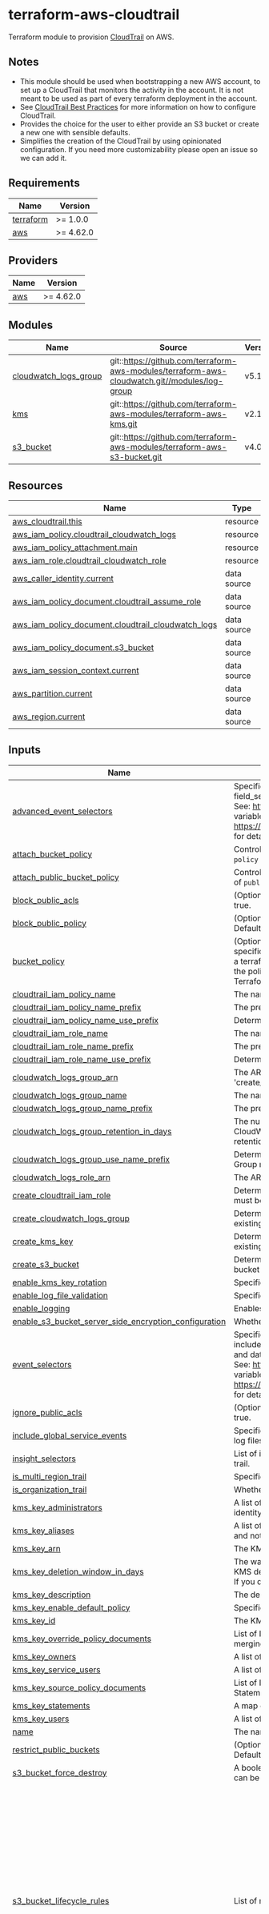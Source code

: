 # terraform-aws-cloudtrail

Terraform module to provision [CloudTrail](https://aws.amazon.com/cloudtrail/) on AWS.

## Notes

* This module should be used when bootstrapping a new AWS account, to set up a CloudTrail that monitors the activity in the account. It is not meant to be used as part of every terraform deployment in the account.
* See [CloudTrail Best Practices](https://aws.amazon.com/blogs/mt/aws-cloudtrail-best-practices/) for more information on how to configure CloudTrail.
* Provides the choice for the user to either provide an S3 bucket or create a new one with sensible defaults.
* Simplifies the creation of the CloudTrail by using opinionated configuration. If you need more customizability please open an issue so we can add it.

<!-- BEGINNING OF PRE-COMMIT-TERRAFORM DOCS HOOK -->
## Requirements

| Name | Version |
|------|---------|
| <a name="requirement_terraform"></a> [terraform](#requirement\_terraform) | >= 1.0.0 |
| <a name="requirement_aws"></a> [aws](#requirement\_aws) | >= 4.62.0 |

## Providers

| Name | Version |
|------|---------|
| <a name="provider_aws"></a> [aws](#provider\_aws) | >= 4.62.0 |

## Modules

| Name | Source | Version |
|------|--------|---------|
| <a name="module_cloudwatch_logs_group"></a> [cloudwatch\_logs\_group](#module\_cloudwatch\_logs\_group) | git::https://github.com/terraform-aws-modules/terraform-aws-cloudwatch.git//modules/log-group | v5.1.0 |
| <a name="module_kms"></a> [kms](#module\_kms) | git::https://github.com/terraform-aws-modules/terraform-aws-kms.git | v2.1.0 |
| <a name="module_s3_bucket"></a> [s3\_bucket](#module\_s3\_bucket) | git::https://github.com/terraform-aws-modules/terraform-aws-s3-bucket.git | v4.0.1 |

## Resources

| Name | Type |
|------|------|
| [aws_cloudtrail.this](https://registry.terraform.io/providers/hashicorp/aws/latest/docs/resources/cloudtrail) | resource |
| [aws_iam_policy.cloudtrail_cloudwatch_logs](https://registry.terraform.io/providers/hashicorp/aws/latest/docs/resources/iam_policy) | resource |
| [aws_iam_policy_attachment.main](https://registry.terraform.io/providers/hashicorp/aws/latest/docs/resources/iam_policy_attachment) | resource |
| [aws_iam_role.cloudtrail_cloudwatch_role](https://registry.terraform.io/providers/hashicorp/aws/latest/docs/resources/iam_role) | resource |
| [aws_caller_identity.current](https://registry.terraform.io/providers/hashicorp/aws/latest/docs/data-sources/caller_identity) | data source |
| [aws_iam_policy_document.cloudtrail_assume_role](https://registry.terraform.io/providers/hashicorp/aws/latest/docs/data-sources/iam_policy_document) | data source |
| [aws_iam_policy_document.cloudtrail_cloudwatch_logs](https://registry.terraform.io/providers/hashicorp/aws/latest/docs/data-sources/iam_policy_document) | data source |
| [aws_iam_policy_document.s3_bucket](https://registry.terraform.io/providers/hashicorp/aws/latest/docs/data-sources/iam_policy_document) | data source |
| [aws_iam_session_context.current](https://registry.terraform.io/providers/hashicorp/aws/latest/docs/data-sources/iam_session_context) | data source |
| [aws_partition.current](https://registry.terraform.io/providers/hashicorp/aws/latest/docs/data-sources/partition) | data source |
| [aws_region.current](https://registry.terraform.io/providers/hashicorp/aws/latest/docs/data-sources/region) | data source |

## Inputs

| Name | Description | Type | Default | Required |
|------|-------------|------|---------|:--------:|
| <a name="input_advanced_event_selectors"></a> [advanced\_event\_selectors](#input\_advanced\_event\_selectors) | Specifies an advanced event selector for fine-grained event logging. Includes name and field\_selectors.<br>See: https://www.terraform.io/docs/providers/aws/r/cloudtrail.html for details on this variable and https://docs.aws.amazon.com/awscloudtrail/latest/APIReference/API_EventSelector.html for details on the underlying API. | `any` | `[]` | no |
| <a name="input_attach_bucket_policy"></a> [attach\_bucket\_policy](#input\_attach\_bucket\_policy) | Controls if S3 bucket should have bucket policy attached (set to `true` to use value of `policy` as bucket policy) | `bool` | `true` | no |
| <a name="input_attach_public_bucket_policy"></a> [attach\_public\_bucket\_policy](#input\_attach\_public\_bucket\_policy) | Controls if S3 bucket should have public bucket policy attached (set to `true` to use value of `public_policy` as bucket policy) | `bool` | `true` | no |
| <a name="input_block_public_acls"></a> [block\_public\_acls](#input\_block\_public\_acls) | (Optional) Whether Amazon S3 should block public ACLs for this bucket. Defaults to true. | `bool` | `true` | no |
| <a name="input_block_public_policy"></a> [block\_public\_policy](#input\_block\_public\_policy) | (Optional) Whether Amazon S3 should block public bucket policies for this bucket. Defaults to true. | `bool` | `true` | no |
| <a name="input_bucket_policy"></a> [bucket\_policy](#input\_bucket\_policy) | (Optional) A valid bucket policy JSON document. Note that if the policy document is not specific enough (but still valid), Terraform may view the policy as constantly changing in a terraform plan. In this case, please make sure you use the verbose/specific version of the policy. For more information about building AWS IAM policy documents with Terraform, see the AWS IAM Policy Document Guide. | `string` | `null` | no |
| <a name="input_cloudtrail_iam_policy_name"></a> [cloudtrail\_iam\_policy\_name](#input\_cloudtrail\_iam\_policy\_name) | The name of the IAM policy to be created for the CloudTrail to send logs to CloudWatch. | `string` | `""` | no |
| <a name="input_cloudtrail_iam_policy_name_prefix"></a> [cloudtrail\_iam\_policy\_name\_prefix](#input\_cloudtrail\_iam\_policy\_name\_prefix) | The prefix to use for the IAM policy name. | `string` | `""` | no |
| <a name="input_cloudtrail_iam_policy_name_use_prefix"></a> [cloudtrail\_iam\_policy\_name\_use\_prefix](#input\_cloudtrail\_iam\_policy\_name\_use\_prefix) | Determines whether to use the CloudTrail name as a prefix for the IAM policy name. | `bool` | `true` | no |
| <a name="input_cloudtrail_iam_role_name"></a> [cloudtrail\_iam\_role\_name](#input\_cloudtrail\_iam\_role\_name) | The name of the IAM role to be created for the CloudTrail to send logs to CloudWatch. | `string` | `""` | no |
| <a name="input_cloudtrail_iam_role_name_prefix"></a> [cloudtrail\_iam\_role\_name\_prefix](#input\_cloudtrail\_iam\_role\_name\_prefix) | The prefix to use for the IAM role name. | `string` | `""` | no |
| <a name="input_cloudtrail_iam_role_name_use_prefix"></a> [cloudtrail\_iam\_role\_name\_use\_prefix](#input\_cloudtrail\_iam\_role\_name\_use\_prefix) | Determines whether to use the CloudTrail name as a prefix for the IAM role name. | `bool` | `true` | no |
| <a name="input_cloudwatch_logs_group_arn"></a> [cloudwatch\_logs\_group\_arn](#input\_cloudwatch\_logs\_group\_arn) | The ARN of the existing CloudWatch Log Group to be used if 'create\_cloudwatch\_log\_group' is set to false. | `string` | `""` | no |
| <a name="input_cloudwatch_logs_group_name"></a> [cloudwatch\_logs\_group\_name](#input\_cloudwatch\_logs\_group\_name) | The name of the CloudWatch Log Group to which CloudTrail events will be delivered. | `string` | `""` | no |
| <a name="input_cloudwatch_logs_group_name_prefix"></a> [cloudwatch\_logs\_group\_name\_prefix](#input\_cloudwatch\_logs\_group\_name\_prefix) | The prefix to use for the CloudWatch Log Group name. | `string` | `""` | no |
| <a name="input_cloudwatch_logs_group_retention_in_days"></a> [cloudwatch\_logs\_group\_retention\_in\_days](#input\_cloudwatch\_logs\_group\_retention\_in\_days) | The number of days log events are kept in CloudWatch Logs. When an object expires, CloudWatch Logs automatically deletes it. If you don't specify a value, the default retention period is never expire. | `number` | `90` | no |
| <a name="input_cloudwatch_logs_group_use_name_prefix"></a> [cloudwatch\_logs\_group\_use\_name\_prefix](#input\_cloudwatch\_logs\_group\_use\_name\_prefix) | Determines whether to use the CloudTrail name as a prefix for the CloudWatch Log Group name. | `bool` | `true` | no |
| <a name="input_cloudwatch_logs_role_arn"></a> [cloudwatch\_logs\_role\_arn](#input\_cloudwatch\_logs\_role\_arn) | The ARN of the role that the CloudTrail will assume to write to CloudWatch logs. | `string` | `""` | no |
| <a name="input_create_cloudtrail_iam_role"></a> [create\_cloudtrail\_iam\_role](#input\_create\_cloudtrail\_iam\_role) | Determines whether to create an IAM role for the CloudTrail. If not, an existing role name must be provided. | `bool` | `true` | no |
| <a name="input_create_cloudwatch_logs_group"></a> [create\_cloudwatch\_logs\_group](#input\_create\_cloudwatch\_logs\_group) | Determines whether to create a CloudWatch Log Group for CloudTrail logs. If not, an existing log group ARN must be provided. | `bool` | `true` | no |
| <a name="input_create_kms_key"></a> [create\_kms\_key](#input\_create\_kms\_key) | Determines whether to create a KMS key for encrypting CloudTrail logs. If not, an existing key ARN must be provided. | `bool` | `true` | no |
| <a name="input_create_s3_bucket"></a> [create\_s3\_bucket](#input\_create\_s3\_bucket) | Determines whether to create an S3 bucket for storing CloudTrail logs. If not, an existing bucket name must be provided. | `bool` | `true` | no |
| <a name="input_enable_kms_key_rotation"></a> [enable\_kms\_key\_rotation](#input\_enable\_kms\_key\_rotation) | Specifies whether key rotation is enabled. Defaults to `true` | `bool` | `true` | no |
| <a name="input_enable_log_file_validation"></a> [enable\_log\_file\_validation](#input\_enable\_log\_file\_validation) | Specifies whether log file integrity validation is enabled. | `bool` | `true` | no |
| <a name="input_enable_logging"></a> [enable\_logging](#input\_enable\_logging) | Enables logging for the trail. Defaults to true. | `bool` | `true` | no |
| <a name="input_enable_s3_bucket_server_side_encryption_configuration"></a> [enable\_s3\_bucket\_server\_side\_encryption\_configuration](#input\_enable\_s3\_bucket\_server\_side\_encryption\_configuration) | Whether to enable server-side encryption configuration. | `bool` | `true` | no |
| <a name="input_event_selectors"></a> [event\_selectors](#input\_event\_selectors) | Specifies an event selector for enabling data event logging. Fields include include\_management\_events, read\_write\_type, exclude\_management\_event\_sources, and data\_resources.<br>See: https://www.terraform.io/docs/providers/aws/r/cloudtrail.html for details on this variable and https://docs.aws.amazon.com/awscloudtrail/latest/APIReference/API_EventSelector.html for details on the underlying API. | `any` | `[]` | no |
| <a name="input_ignore_public_acls"></a> [ignore\_public\_acls](#input\_ignore\_public\_acls) | (Optional) Whether Amazon S3 should ignore public ACLs for this bucket. Defaults to true. | `bool` | `true` | no |
| <a name="input_include_global_service_events"></a> [include\_global\_service\_events](#input\_include\_global\_service\_events) | Specifies whether the trail is publishing events from global services such as IAM to the log files. | `bool` | `true` | no |
| <a name="input_insight_selectors"></a> [insight\_selectors](#input\_insight\_selectors) | List of insight types, such as ApiCallRateInsight and ApiErrorRateInsight, to log on the trail. | `list(string)` | `[]` | no |
| <a name="input_is_multi_region_trail"></a> [is\_multi\_region\_trail](#input\_is\_multi\_region\_trail) | Specifies whether the trail applies only to the current region or to all regions. | `bool` | `true` | no |
| <a name="input_is_organization_trail"></a> [is\_organization\_trail](#input\_is\_organization\_trail) | Whether the trail is an AWS Organizations trail. Defaults to false. | `bool` | `false` | no |
| <a name="input_kms_key_administrators"></a> [kms\_key\_administrators](#input\_kms\_key\_administrators) | A list of IAM ARNs for [key administrators](https://docs.aws.amazon.com/kms/latest/developerguide/key-policy-default.html#key-policy-default-allow-administrators). If no value is provided, the current caller identity is used to ensure at least one key admin is available | `list(string)` | `[]` | no |
| <a name="input_kms_key_aliases"></a> [kms\_key\_aliases](#input\_kms\_key\_aliases) | A list of aliases to create. Note - due to the use of `toset()`, values must be static strings and not computed values | `list(string)` | `[]` | no |
| <a name="input_kms_key_arn"></a> [kms\_key\_arn](#input\_kms\_key\_arn) | The KMS key ARN to use for encrypting CloudTrail logs. | `string` | `""` | no |
| <a name="input_kms_key_deletion_window_in_days"></a> [kms\_key\_deletion\_window\_in\_days](#input\_kms\_key\_deletion\_window\_in\_days) | The waiting period, specified in number of days. After the waiting period ends, AWS KMS deletes the KMS key. If you specify a value, it must be between `7` and `30`, inclusive. If you do not specify a value, it defaults to `30` | `number` | `null` | no |
| <a name="input_kms_key_description"></a> [kms\_key\_description](#input\_kms\_key\_description) | The description of the key as viewed in AWS console | `string` | `null` | no |
| <a name="input_kms_key_enable_default_policy"></a> [kms\_key\_enable\_default\_policy](#input\_kms\_key\_enable\_default\_policy) | Specifies whether to enable the default key policy. Defaults to `false` | `bool` | `false` | no |
| <a name="input_kms_key_id"></a> [kms\_key\_id](#input\_kms\_key\_id) | The KMS key ID to use for encrypting CloudTrail logs. | `string` | `""` | no |
| <a name="input_kms_key_override_policy_documents"></a> [kms\_key\_override\_policy\_documents](#input\_kms\_key\_override\_policy\_documents) | List of IAM policy documents that are merged together into the exported document. In merging, statements with non-blank `sid`s will override statements with the same `sid` | `list(string)` | `[]` | no |
| <a name="input_kms_key_owners"></a> [kms\_key\_owners](#input\_kms\_key\_owners) | A list of IAM ARNs for those who will have full key permissions (`kms:*`) | `list(string)` | `[]` | no |
| <a name="input_kms_key_service_users"></a> [kms\_key\_service\_users](#input\_kms\_key\_service\_users) | A list of IAM ARNs for [key service users](https://docs.aws.amazon.com/kms/latest/developerguide/key-policy-default.html#key-policy-service-integration) | `list(string)` | `[]` | no |
| <a name="input_kms_key_source_policy_documents"></a> [kms\_key\_source\_policy\_documents](#input\_kms\_key\_source\_policy\_documents) | List of IAM policy documents that are merged together into the exported document. Statements must have unique `sid`s | `list(string)` | `[]` | no |
| <a name="input_kms_key_statements"></a> [kms\_key\_statements](#input\_kms\_key\_statements) | A map of IAM policy [statements](https://registry.terraform.io/providers/hashicorp/aws/latest/docs/data-sources/iam_policy_document#statement) for custom permission usage | `any` | `[]` | no |
| <a name="input_kms_key_users"></a> [kms\_key\_users](#input\_kms\_key\_users) | A list of IAM ARNs for [key users](https://docs.aws.amazon.com/kms/latest/developerguide/key-policy-default.html#key-policy-default-allow-users) | `list(string)` | `[]` | no |
| <a name="input_name"></a> [name](#input\_name) | The name of the CloudTrail. | `string` | n/a | yes |
| <a name="input_restrict_public_buckets"></a> [restrict\_public\_buckets](#input\_restrict\_public\_buckets) | (Optional) Whether Amazon S3 should restrict public bucket policies for this bucket. Defaults to true. | `bool` | `true` | no |
| <a name="input_s3_bucket_force_destroy"></a> [s3\_bucket\_force\_destroy](#input\_s3\_bucket\_force\_destroy) | A boolean that indicates all objects should be deleted from the bucket so that the bucket can be destroyed without error. These objects are not recoverable. | `bool` | `false` | no |
| <a name="input_s3_bucket_lifecycle_rules"></a> [s3\_bucket\_lifecycle\_rules](#input\_s3\_bucket\_lifecycle\_rules) | List of maps containing configuration of object lifecycle management. | `any` | <pre>[<br>  {<br>    "abort_incomplete_multipart_upload_days": 7,<br>    "expiration": {<br>      "days": 365<br>    },<br>    "id": "whatever",<br>    "status": "Enabled",<br>    "transition": [<br>      {<br>        "days": 30,<br>        "storage_class": "STANDARD_IA"<br>      },<br>      {<br>        "days": 60,<br>        "storage_class": "GLACIER"<br>      },<br>      {<br>        "days": 180,<br>        "storage_class": "DEEP_ARCHIVE"<br>      }<br>    ]<br>  }<br>]</pre> | no |
| <a name="input_s3_bucket_name"></a> [s3\_bucket\_name](#input\_s3\_bucket\_name) | The name of the existing S3 bucket to be used if 'create\_s3\_bucket' is set to false. | `string` | `""` | no |
| <a name="input_s3_bucket_name_prefix"></a> [s3\_bucket\_name\_prefix](#input\_s3\_bucket\_name\_prefix) | The prefix to use for the S3 bucket name. | `string` | `""` | no |
| <a name="input_s3_bucket_name_use_prefix"></a> [s3\_bucket\_name\_use\_prefix](#input\_s3\_bucket\_name\_use\_prefix) | Determines whether to use the CloudTrail name as a prefix for the S3 bucket name. | `bool` | `true` | no |
| <a name="input_s3_bucket_server_side_encryption_configuration"></a> [s3\_bucket\_server\_side\_encryption\_configuration](#input\_s3\_bucket\_server\_side\_encryption\_configuration) | Map containing server-side encryption configuration. | `any` | `{}` | no |
| <a name="input_s3_bucket_versioning"></a> [s3\_bucket\_versioning](#input\_s3\_bucket\_versioning) | Map containing versioning configuration. | `map(string)` | <pre>{<br>  "enabled": false,<br>  "mfa_delete": false<br>}</pre> | no |
| <a name="input_s3_key_prefix"></a> [s3\_key\_prefix](#input\_s3\_key\_prefix) | S3 key prefix that follows the name of the bucket designated for log file delivery. | `string` | `"cloudtrail"` | no |
| <a name="input_sns_topic_name"></a> [sns\_topic\_name](#input\_sns\_topic\_name) | Name of the Amazon SNS topic defined for notification of log file delivery. | `string` | `null` | no |
| <a name="input_tags"></a> [tags](#input\_tags) | A map of tags to add to all taggable resources | `map(string)` | `{}` | no |

## Outputs

| Name | Description |
|------|-------------|
| <a name="output_cloudtrail_arn"></a> [cloudtrail\_arn](#output\_cloudtrail\_arn) | ARN of the cloudtrail |
| <a name="output_cloudtrail_home_region"></a> [cloudtrail\_home\_region](#output\_cloudtrail\_home\_region) | The region in which the cloudtrail was created |
| <a name="output_cloudtrail_id"></a> [cloudtrail\_id](#output\_cloudtrail\_id) | The name of the cloudtrail |
| <a name="output_cloudwatch_log_group_arn"></a> [cloudwatch\_log\_group\_arn](#output\_cloudwatch\_log\_group\_arn) | The ARN of the CloudWatch log group. |
| <a name="output_cloudwatch_log_group_name"></a> [cloudwatch\_log\_group\_name](#output\_cloudwatch\_log\_group\_name) | The name of the CloudWatch log group. |
| <a name="output_s3_bucket_arn"></a> [s3\_bucket\_arn](#output\_s3\_bucket\_arn) | The ARN of the bucket. |
| <a name="output_s3_bucket_id"></a> [s3\_bucket\_id](#output\_s3\_bucket\_id) | The name of the bucket. |
| <a name="output_s3_bucket_region"></a> [s3\_bucket\_region](#output\_s3\_bucket\_region) | The AWS region this bucket resides in. |
<!-- END OF PRE-COMMIT-TERRAFORM DOCS HOOK -->
